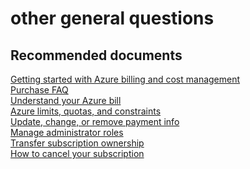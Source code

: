 <properties
	pageTitle="other general questions"
	description="other general questions"
	service="azure-billing"
	resource="billing"
	authors="jlian"
	displayOrder=""
	selfHelpType="generic"
	supportTopicIds="32454864"
	resourceTags=""
	productPesIds="15659"
	cloudEnvironments="public"
/>

# other general questions

## **Recommended documents**

[Getting started with Azure billing and cost management](https://docs.microsoft.com/azure/billing/billing-getting-started)<br>
[Purchase FAQ](https://azure.microsoft.com/pricing/faq/)<br> 
[Understand your Azure bill](https://azure.microsoft.com/documentation/articles/billing-understand-your-bill/)<br>
[Azure limits, quotas, and constraints](https://docs.microsoft.com/azure/azure-subscription-service-limits)<br>
[Update, change, or remove payment info](https://azure.microsoft.com/documentation/articles/billing-how-to-change-credit-card/)<br>
[Manage administrator roles](https://docs.microsoft.com/azure/billing-add-change-azure-subscription-administrator)<br>
[Transfer subscription ownership](https://docs.microsoft.com/azure/billing-subscription-transfer)<br>
[How to cancel your subscription](https://docs.microsoft.com/azure/billing-how-to-cancel-azure-subscription)

